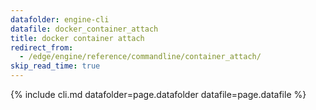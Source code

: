 ```yaml
---
datafolder: engine-cli
datafile: docker_container_attach
title: docker container attach
redirect_from:
  - /edge/engine/reference/commandline/container_attach/
skip_read_time: true
---
```

<!--
This page is automatically generated from Docker's source code. If you want to
suggest a change to the text that appears here, open a ticket or pull request
in the source repository on GitHub:

https://github.com/docker/cli
-->

{% include cli.md datafolder=page.datafolder datafile=page.datafile %}
